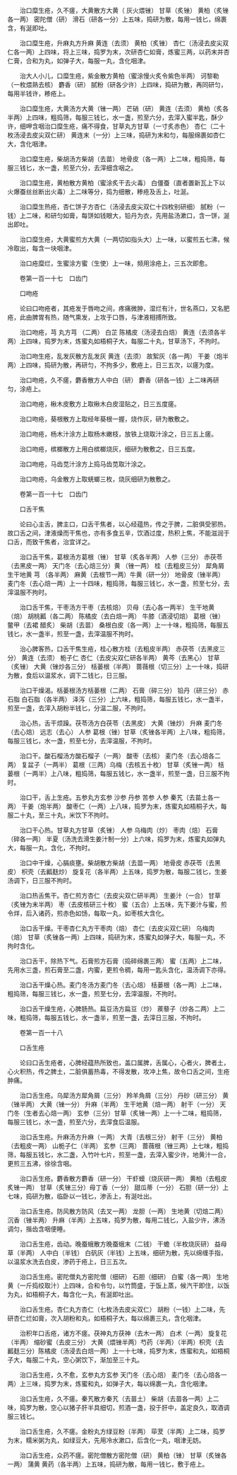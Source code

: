 <!-- { "loadSidebar": true } -->
　　治口糜生疮，久不瘥，大黄散方大黄（ 灰火煨锉） 甘草（炙锉） 黄柏（炙锉各一两） 密陀僧（研） 滑石（研各一分）上五味，捣研为散，每用一钱匕，绵裹含，有涎即吐。

　　治口糜生疮，升麻丸方升麻 黄连（去须） 黄柏（炙锉） 杏仁（汤浸去皮尖双仁各一两）上四味，将上三味，捣罗为末，次研杏仁如膏，炼蜜三两，以药末并杏仁膏，合和为丸，如弹子大，每服一丸，含化咽津。

　　治大人小儿，口糜生疮，紫金散方黄柏（蜜涂慢火炙令紫色半两） 诃黎勒（一枚煨熟去核） 麝香（研） 腻粉（研各少许）上四味，捣研为散，再同研匀，每用半钱许，糁疮上。

　　治口糜生疮，大黄汤方大黄（锉一两） 芒硝（研） 黄连（去须） 黄柏（炙各半两）上四味，粗捣筛，每服三钱匕，水一盏，煎至六分，去滓入蜜半匙，酥少许，细呷含咽治口糜生疮，痛不得食，甘草丸方甘草（一寸炙赤色） 杏仁（二十枚汤浸去皮尖双仁研） 黄连末（一分）上三味，捣研为末和匀，每服绵裹如杏仁大，含化咽津。

　　治口糜生疮，柴胡汤方柴胡（去苗） 地骨皮（各一两）上二味，粗捣筛，每服三钱匕，水一盏，煎至六分，去滓细含咽之。

　　治口糜生疮，黄柏散方黄柏（蜜涂炙干去火毒） 白僵蚕（直者置新瓦上下以火爆蚕丝丝断出火毒）上二味等分，捣为细散，糁疮及舌上，吐涎。

　　治口糜生热疮，杏仁饼子方杏仁（汤浸去皮尖双仁十四枚别研细） 腻粉（一钱）上二味，和研匀如膏，每饼如钱眼大，铅丹为衣，先用盐汤漱口，含一饼，涎出即吐。

　　治口糜生疮，大黄蜜煎方大黄（一两切如指头大）上一味，以蜜煎五七沸，候冷取出，每含一块咽津。

　　治口疮糜烂，生蜜涂方蜜（生使）上一味，频用涂疮上，三五次即愈。

　　卷第一百一十七　口齿门

　　口吻疮

　　论曰口吻疮者，其疮发于唇吻之间，疼痛微肿，湿烂有汁，世名燕口，又名肥疮，此由脾胃有热，随气熏发，上攻于口唇，与津液相搏所致。

　　治口吻疮，芎 丸方芎 （二两） 白芷 陈橘皮（汤浸去白焙） 黄连（去须各半两）上四味，捣罗为末，炼蜜丸如梧桐子大，每服二十丸，甘草汤下，不拘时。

　　治口吻生疮，乱发灰散方乱发灰 黄连（去须） 故絮灰（各一两） 干姜（炮半两）上四味，捣研为散，再研匀，不拘多少，敷疮上，日三五次，以瘥为度。

　　治口吻疮，久不瘥，麝香散方人中白（研） 麝香（研各一钱）上二味再研匀，涂疮上。

　　治口吻疮，楸木皮敷方上取楸木白皮湿贴之，日三五度瘥。

　　治口吻疮，葵根散方上取经年葵根一握，烧作灰，研为散敷之。

　　治口吻疮，杨木汁涂方上取杨木嫩枝，放铁上烧取汁涂之，日三五上瘥。

　　治口吻疮，槟榔散方上用白槟榔烧灰，细研为散敷之，日三五度。

　　治口吻疮，马齿苋汁涂方上捣马齿苋取汁涂之。

　　治口吻疮，乌金散方上取蜣螂三枚，烧灰细研为散敷之。

　　卷第一百一十七　口齿门

　　口舌干焦

　　论曰心主舌，脾主口，口舌干焦者，以心经蕴热，传之于脾，二脏俱受邪热，故口舌之间，津液燥而干焦也，亦有多食五辛，饮酒过度，热积上焦，不能滋润于口舌，而致干焦者，治宜详之。

　　治口舌干焦，葛根汤方葛根（锉） 甘草（炙各半两） 人参（三分） 赤茯苓（去黑皮一两） 天门冬（去心焙三分）黄 （锉一两） 桂（去粗皮三分） 犀角屑 生干地黄 芎 （各半两） 麻黄（去根节一两）牛黄（研一分） 地骨皮（锉半两） 麦门冬（去心焙一两）上一十四味，粗捣筛，每服三钱匕，水一盏，煎至七分，去滓温服不拘时。

　　治口舌干焦，干枣汤方干枣（去核焙） 贝母（去心各一两半） 生干地黄（焙） 胡桃瓤（各二两） 陈橘皮（去白焙一两） 牛膝（酒浸切焙） 葛根（锉） 鳖甲（去裙 醋炙） 柴胡（去苗） 桑根白皮（各一两）上一十味，粗捣筛，每服五钱匕，水一盏半，煎至一盏，去滓温服不拘时。

　　治心脾客热，口舌干焦生疮，桂心散方桂（去粗皮半两） 赤茯苓（去黑皮三分） 黄连（去须） 栀子仁 杏仁（去皮尖双仁研各半两） 黄芩（去黑心） 甘草（炙锉） 大黄（锉炒各三分） 栝蒌根（半两） 蔷薇根（切三分）上一十味，捣研为散，食后以温浆水，调下二钱匕，日三服。

　　治口干燥渴。栝蒌根汤方栝蒌根（二两） 石膏（碎三分） 铅丹（研三分） 赤石脂 白石脂（各半两） 泽泻（三分）上六味，粗捣筛，每服五钱匕，水一盏半，煎至一盏，去滓入胡粉半钱匕，分温二服，不拘时。

　　治心热，舌干烦躁。茯苓汤方白茯苓（去黑皮） 大黄（锉炒） 升麻 麦门冬（去心焙） 远志（去心） 人参 葛根（锉）甘草（炙锉各半两）上八味，粗捣筛，每服三钱匕，水一盏，煎至七分，去滓温服，不拘时。

　　治口干。酸石榴汤方酸石榴子（一两） 酸枣（去核） 麦门冬（去心焙各二两） 复盆子（一两半） 葛根（三两）乌梅（去核五十枚） 甘草（炙锉一两） 栝蒌根（一两半）上八味，粗捣筛，每服五钱匕，水一盏半，煎至一盏，日三服不拘时。

　　治口干，舌上生疮。五参丸方玄参 沙参 丹参 苦参 人参 秦艽（去苗土各一两） 干姜（炮半两） 酸枣仁（一两）上八味，捣罗为末，炼蜜丸如梧桐子大，每服二十丸，至三十丸，米饮下不拘时。

　　治口干心热。甘草丸方甘草（炙锉） 人参 乌梅肉（炒） 枣肉（焙） 石膏（碎各一两） 半夏（汤洗去滑生姜汁制一分）上六味，捣罗为末，炼蜜丸如弹丸大，每服一丸，含化，不拘时。

　　治口中干燥，心膈痰壅。柴胡散方柴胡（去苗一两） 地骨皮 赤茯苓（去黑皮） 枳壳（去瓤麸炒） 旋复花（各半两）上五味，捣罗为散，每服二钱匕，生姜汤调下，日三服不拘时。

　　治口热舌焦干。杏仁煎方杏仁（去皮尖双仁研半两） 生姜汁（一合） 甘草（炙锉为末半两） 枣（去皮核研三十枚） 蜜（五合）上五味，先下姜汁与蜜，煎令烊，后入诸药，煎赤色如饧，每取一丸，如枣核大含化。

　　治口舌干燥。干枣杏仁丸方干枣肉（焙） 杏仁（去皮尖双仁研） 乌梅肉（焙） 甘草（炙锉各一两）上四味，捣研为末，炼蜜丸如弹子大，每服一丸，不拘时含化。

　　治口舌干，除热下气。石膏煎方石膏（捣碎绵裹三两） 蜜（五两）上二味，先用水三盏，煎石膏至二盏，内蜜，更煎令稠，每用一匙头含化，温汤调下亦得。

　　治口舌干燥心热。麦门冬汤方麦门冬（去心焙） 栝蒌根（各一两）上二味，粗捣筛，每服三钱匕，水一盏，煎至七分，去滓温服，不拘时。

　　治口舌干燥生疮，心脾肠热。扁豆汤方扁豆（炒） 蒺藜子（炒各二两）上二味，粗捣筛，每服五钱匕，水一盏半，煎至一盏，去滓日三服，不拘时。

　　卷第一百一十八

　　口舌生疮

　　论曰口舌生疮者，心脾经蕴热所致也，盖口属脾，舌属心，心者火，脾者土，心火积热，传之脾土，二脏俱蓄热毒，不得发散，攻冲上焦，故令口舌之间，生疮肿痛。

　　治口舌生疮。乌犀汤方犀角屑（三分） 羚羊角屑（三分） 丹砂（研三分） 黄 （锉半两） 大黄（锉一分） 升麻（半两） 生干地黄（焙一两） 射干（一分） 天门冬（生者去心焙一两） 玄参（三分）甘草（炙锉一两）上一十二味，粗捣筛，每服三钱匕，水一盏，煎至六分，去滓食后温服。

　　治口舌生疮。升麻汤方升麻（一两） 大青（去根三分） 射干（三分） 黄柏（去粗皮一两） 山栀子仁（半两） 玄参（三两） 蔷薇根（锉三两）上七味，粗捣筛，每服五钱匕，水二盏，入竹叶七片，煎至一盏，去滓入蜜少许，地黄汁一合，更煎三五沸，徐徐含咽。

　　治口舌生疮。麝香散方麝香（研一分） 干虾蟆（烧灰研一两） 黄柏（去粗皮炙锉一两） 甘草（炙锉三分）母丁香（一分） 甜瓜蒂（一分） 石胆（研一分）上七味，捣研为散，临卧以一钱匕，渗舌上，有涎吐出。

　　治口舌生疮。防风散方防风（去叉一两） 龙胆（一两） 生地黄（切焙二两） 沉香（锉半两） 升麻（半两）上五味，捣罗为散，每用二钱匕，入盐少许，沸汤调匀，揩齿含咽便睡。

　　治口舌生疮，齿动。晚蚕蛾散方晚蚕蛾末（二钱） 干蟾（半枚烧灰研） 益母草（半两） 人中白（半钱） 白矾灰（半钱）上五味，细研为散，先以绵缠手指，以温浆水洗去白皮，渗药于疮上，日三五次。

　　治口舌生疮。密陀僧丸方密陀僧（细研） 石胆（细研） 白蜜（各一两） 生地黄（一斤捣绞取汁）上四味，合和令匀，以竹筒盛，于饭上蒸，候汽干即住，以饭为丸，如梧桐子大，每含化一丸，有涎即吐出。

　　治口舌生疮。杏仁丸方杏仁（七枚汤去皮尖双仁） 胡粉（一钱）上二味，先研杏仁烂如膏，次入胡粉和丸，如梧桐子大，每以绵裹三丸，含化咽津。

　　治积年口舌疮，诸方不瘥。茯神丸方茯神（去木一两） 白术（一两） 旋复花（半两） 缩砂蜜（去皮三分） 大黄（煨锉半两）芍药（半两）（半两）枳壳（去瓤麸三分）陈橘皮（汤浸去白焙一两）上一十七味，捣罗为末，炼蜜和丸，如梧桐子大，每服二十丸，空心粥饮下，渐加至三十丸。

　　治口舌生疮，久不愈，玄参丸方玄参 天门冬（去心焙） 麦门冬（去心焙各一两）上三味，捣罗为末，炼蜜和丸，如弹子大，每以绵裹一丸，含化咽津。

　　治口舌生疮，久不瘥。秦艽散方秦艽（去苗土） 柴胡（去苗各一两）上二味，捣罗为散，空心以猪子肝半具细切，煎酒一盏，投于肝中，盖定良久，取酒调服三钱匕。

　　治口舌生疮，久不瘥。金粉丸方绿豆粉（半两） 荜茇（半两）上二味，捣罗为末，糯米粥为丸，如绿豆大，先用冷水漱口，后含化一丸，咽津无妨。

　　治口舌生疮，众药不瘥。密陀僧散方密陀僧（研） 黄柏（锉） 甘草（炙锉各一两） 蒲黄 黄药（各半两）上五味，捣研为散，每用一钱匕，敷于疮上。

